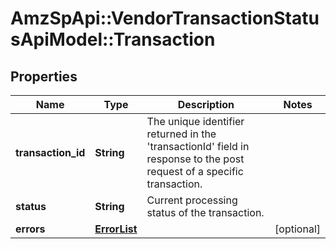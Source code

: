 # AmzSpApi::VendorTransactionStatusApiModel::Transaction

## Properties
Name | Type | Description | Notes
------------ | ------------- | ------------- | -------------
**transaction_id** | **String** | The unique identifier returned in the &#39;transactionId&#39; field in response to the post request of a specific transaction. | 
**status** | **String** | Current processing status of the transaction. | 
**errors** | [**ErrorList**](ErrorList.md) |  | [optional] 


